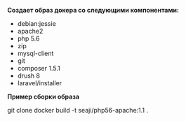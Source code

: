 __Создает образ докера со следующими компонентами:__

* debian:jessie
* apache2
* php 5.6
* zip
* mysql-client
* git
* composer 1.5.1
* drush 8
* laravel/installer

__Пример сборки образа__

git clone 
docker build -t seaji/php56-apache:1.1 .